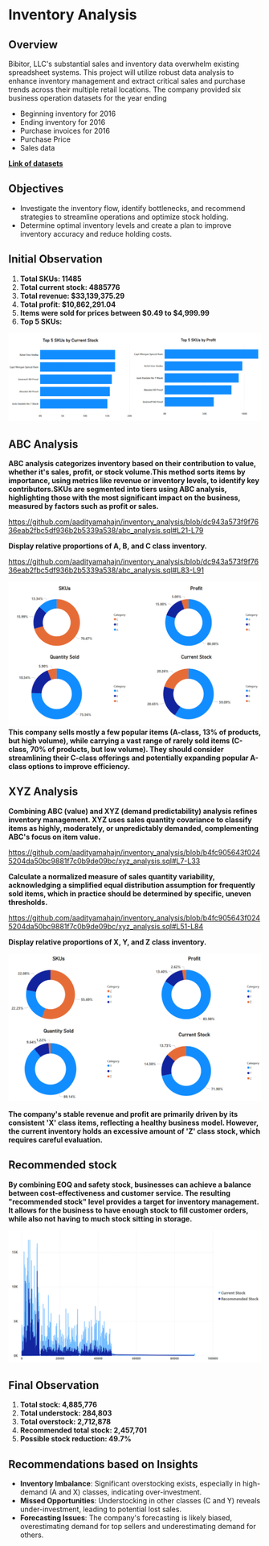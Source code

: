 # Inventory Analysis

## Overview
Bibitor, LLC's substantial sales and inventory data overwhelm existing spreadsheet systems. This project will utilize robust data analysis to enhance inventory management and extract critical sales and purchase trends across their multiple retail locations.
The company provided six business operation datasets for the year ending
* Beginning inventory for 2016
* Ending inventory for 2016
* Purchase invoices for 2016
* Purchase Price
* Sales data

**[Link of datasets](https://www.kaggle.com/datasets/bhanupratapbiswas/inventory-analysis-case-study)**

## Objectives
* Investigate the inventory flow, identify bottlenecks, and recommend strategies to streamline operations and optimize stock holding.
* Determine optimal inventory levels and create a plan to improve inventory accuracy and reduce holding costs.

## Initial Observation
1. **Total SKUs: 11485**
2. **Total current stock: 4885776**
3. **Total revenue: $33,139,375.29**
4. **Total profit: $10,862,291.04**
5. **Items were sold for prices between $0.49 to $4,999.99**
6. **Top 5 SKUs:**

![image alt](https://github.com/aadityamahajn/inventory_analysis/blob/main/graphs/Screenshot%202025-02-27%20074054.png)

## ABC Analysis

**ABC analysis categorizes inventory based on their contribution to value, whether it's sales, profit, or stock volume.This method sorts items by importance, using metrics like revenue or inventory levels, to identify key contributors.SKUs are segmented into tiers using ABC analysis, highlighting those with the most significant impact on the business, measured by factors such as profit or sales.**

https://github.com/aadityamahajn/inventory_analysis/blob/dc943a573f9f7636eab2fbc5df936b2b5339a538/abc_analysis.sql#L21-L79

**Display relative proportions of A, B, and C class inventory.**

https://github.com/aadityamahajn/inventory_analysis/blob/dc943a573f9f7636eab2fbc5df936b2b5339a538/abc_analysis.sql#L83-L91

![image alt](https://github.com/aadityamahajn/inventory_analysis/blob/main/graphs/Screenshot%202025-02-27%20074125.png)
**This company sells mostly a few popular items (A-class, 13% of products, but high volume), while carrying a vast range of rarely sold items (C-class, 70% of products, but low volume). They should consider streamlining their C-class offerings and potentially expanding popular A-class options to improve efficiency.**

## XYZ Analysis

**Combining ABC (value) and XYZ (demand predictability) analysis refines inventory management.  XYZ uses sales quantity covariance to classify items as highly, moderately, or unpredictably demanded, complementing ABC's focus on item value.**

https://github.com/aadityamahajn/inventory_analysis/blob/b4fc905643f0245204da50bc9881f7c0b9de09bc/xyz_analysis.sql#L7-L33

**Calculate a normalized measure of sales quantity variability, acknowledging a simplified equal distribution assumption for frequently sold items, which in practice should be determined by specific, uneven thresholds.**

https://github.com/aadityamahajn/inventory_analysis/blob/b4fc905643f0245204da50bc9881f7c0b9de09bc/xyz_analysis.sql#L51-L84

**Display relative proportions of X, Y, and Z class inventory.**

![image alt](https://github.com/aadityamahajn/inventory_analysis/blob/main/graphs/Screenshot%202025-02-27%20074154.png)

**The company's stable revenue and profit are primarily driven by its consistent 'X' class items, reflecting a healthy business model. However, the current inventory holds an excessive amount of 'Z' class stock, which requires careful evaluation.**

## Recommended stock

**By combining EOQ and safety stock, businesses can achieve a balance between cost-effectiveness and customer service. The resulting "recommended stock" level provides a target for inventory management. It allows for the business to have enough stock to fill customer orders, while also not having to much stock sitting in storage.**

![image alt](https://github.com/aadityamahajn/inventory_analysis/blob/main/graphs/Screenshot%202025-02-28%20080908.png)

## Final Observation
1. **Total stock: 4,885,776**
2. **Total understock: 284,803**
3. **Total overstock: 2,712,878**
4. **Recommended total stock: 2,457,701**
5. **Possible stock reduction: 49.7%**

## Recommendations based on Insights
* **Inventory Imbalance**: Significant overstocking exists, especially in high-demand (A and X) classes, indicating over-investment.
* **Missed Opportunities**: Understocking in other classes (C and Y) reveals under-investment, leading to potential lost sales.
* **Forecasting Issues**: The company's forecasting is likely biased, overestimating demand for top sellers and underestimating demand for others.

